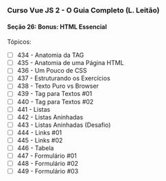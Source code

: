 ### Curso Vue JS 2 - O Guia Completo (L. Leitão)

#### Seção 26: Bonus: HTML Essencial

Tópicos:

 - [ ] 434 - Anatomia da TAG
 - [ ] 435 - Anatomia de uma Página HTML
 - [ ] 436 - Um Pouco de CSS
 - [ ] 437 - Estruturando os Exercícios
 - [ ] 438 - Texto Puro vs Browser
 - [ ] 439 - Tag para Textos #01
 - [ ] 440 - Tag para Textos #02
 - [ ] 441 - Listas
 - [ ] 442 - Listas Aninhadas
 - [ ] 443 - Listas Aninhadas (Desafio)
 - [ ] 444 - Links #01
 - [ ] 445 - Links #02
 - [ ] 446 - Tabela
 - [ ] 447 - Formulário #01
 - [ ] 448 - Formulário #02
 - [ ] 449 - Formulário #03